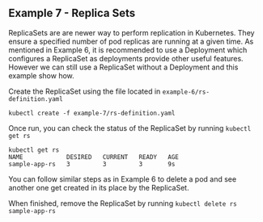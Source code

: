 ## Example 7 - Replica Sets

ReplicaSets are are newer way to perform replication in Kubernetes. They ensure a specified number of pod replicas are running at a given time. As mentioned in Example 6, it is recommended to use a Deployment which configures a ReplicaSet as deployments provide other useful features. However we can still use a ReplicaSet without a Deployment and this example show how.

Create the ReplicaSet using the file located in `example-6/rs-definition.yaml`

`kubectl create -f example-7/rs-definition.yaml`

Once run, you can check the status of the ReplicaSet by running `kubectl get rs`

```
kubectl get rs
NAME            DESIRED   CURRENT   READY   AGE
sample-app-rs   3         3         3       9s
```

You can follow similar steps as in Example 6 to delete a pod and see another one get created in its place by the ReplicaSet.

When finished, remove the ReplicaSet by running `kubectl delete rs sample-app-rs`